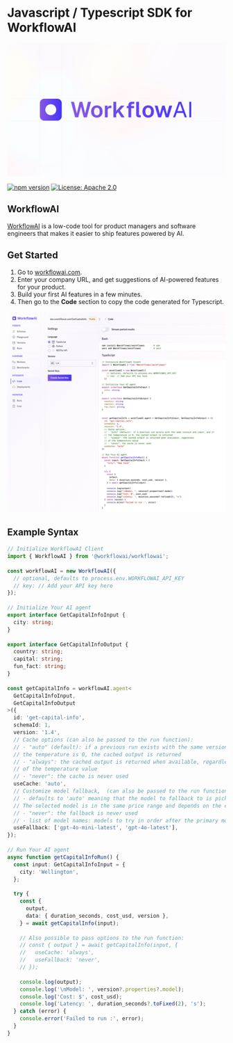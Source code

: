 # Javascript / Typescript SDK for WorkflowAI

[![WorkflowAI](./examples/assets/readme-header.png)](https://workflowai.com)

[![npm version](https://img.shields.io/npm/v/@workflowai/workflowai.svg)](https://www.npmjs.com/package/@workflowai/workflowai)
[![License: Apache 2.0](https://img.shields.io/badge/License-Apache_2.0-blue.svg)](https://opensource.org/licenses/Apache-2.0)

## WorkflowAI

[WorkflowAI](https://workflowai.com) is a low-code tool for product managers and software engineers
that makes it easier to ship features powered by AI.

## Get Started

1. Go to [workflowai.com](https://workflowai.com).
2. Enter your company URL, and get suggestions of AI-powered features for your product.
3. Build your first AI features in a few minutes.
4. Then go to the **Code** section to copy the code generated for Typescript.

[![Code Section](./examples/assets/code-section.png)](https://workflowai.com/docs/agents/get-capital-info/1/code)

## Example Syntax

```ts
// Initialize WorkflowAI Client
import { WorkflowAI } from '@workflowai/workflowai';

const workflowAI = new WorkflowAI({
  // optional, defaults to process.env.WORKFLOWAI_API_KEY
  // key: // Add your API key here
});

// Initialize Your AI agent
export interface GetCapitalInfoInput {
  city: string;
}

export interface GetCapitalInfoOutput {
  country: string;
  capital: string;
  fun_fact: string;
}

const getCapitalInfo = workflowAI.agent<
  GetCapitalInfoInput,
  GetCapitalInfoOutput
>({
  id: 'get-capital-info',
  schemaId: 1,
  version: '1.4',
  // Cache options (can also be passed to the run function):
  // - "auto" (default): if a previous run exists with the same version and input, and if
  // the temperature is 0, the cached output is returned
  // - "always": the cached output is returned when available, regardless
  // of the temperature value
  // - "never": the cache is never used
  useCache: 'auto',
  // Customize model fallback,  (can also be passed to the run function):
  // - defaults to 'auto' meaning that the model to fallback to is picked by WorkflowAI
  // The selected model is in the same price range and depends on the error that was triggered
  // - "never": the fallback is never used
  // - list of model names: models to try in order after the primary model fails
  useFallback: ['gpt-4o-mini-latest', 'gpt-4o-latest'],
});

// Run Your AI agent
async function getCapitalInfoRun() {
  const input: GetCapitalInfoInput = {
    city: 'Wellington',
  };

  try {
    const {
      output,
      data: { duration_seconds, cost_usd, version },
    } = await getCapitalInfo(input);

    // Also possible to pass options to the run function:
    // const { output } = await getCapitalInfo(input, {
    //   useCache: 'always',
    //   useFallback: 'never',
    // });

    console.log(output);
    console.log('\nModel: ', version?.properties?.model);
    console.log('Cost: $', cost_usd);
    console.log('Latency: ', duration_seconds?.toFixed(2), 's');
  } catch (error) {
    console.error('Failed to run :', error);
  }
}
```
